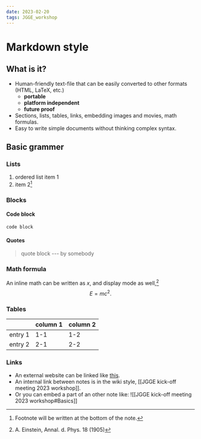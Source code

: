 ```yaml
---
date: 2023-02-20
tags: JGGE_workshop
---
```


# Markdown style

## What is it?

- Human-friendly text-file that can be easily converted to other formats (HTML, LaTeX, etc.)
  - **portable**
  - **platform independent**
  - **future proof**
- Sections, lists, tables, links, embedding images and movies, math formulas.
- Easy to write simple documents without thinking complex syntax.

## Basic grammer

### Lists

1. ordered list item 1
2. item 2[^1]

[^1]: Footnote will be written at the bottom of the note.

### Blocks

#### Code block
```
code block
```

#### Quotes
> quote block
>  --- by somebody

### Math formula

An inline math can be written as $x$, and display mode as well,[^2]
$$
E = mc^2.
$$

### Tables

|         | column 1 | column 2 |
| ------- | -------- | -------- |
| entry 1 | 1-1      | 1-2      |
| entry 2 | 2-1      | 2-2      | 

### Links

- An external website can be linked like [this](https://obsidian.md).
- An internal link between notes is in the wiki style, [[JGGE kick-off meeting 2023 workshop]].
- Or you can embed a part of an other note like:
  ![[JGGE kick-off meeting 2023 workshop#Basics]]




[^2]: A. Einstein, Annal. d. Phys. 18 (1905)